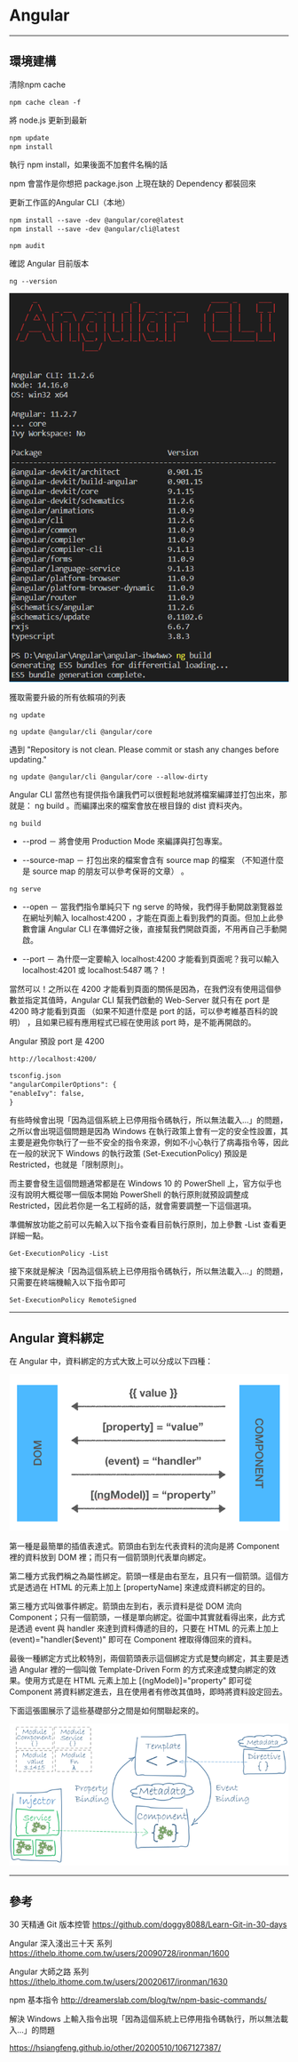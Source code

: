 # Angular



---------------------------------------------------------

## 環境建構






清除npm cache

```
npm cache clean -f
```







將 node.js 更新到最新

```
npm update
npm install
```
執行 npm install，如果後面不加套件名稱的話

npm 會當作是你想把 package.json 上現在缺的 Dependency 都裝回來




更新工作區的Angular CLI（本地）

```
npm install --save -dev @angular/core@latest
npm install --save -dev @angular/cli@latest
```

```
npm audit
```




確認 Angular 目前版本

```
ng --version
```


![](./figures\20210407091530.png)





獲取需要升級的所有依賴項的列表

```
ng update
```


```
ng update @angular/cli @angular/core
```


遇到 "Repository is not clean. Please commit or stash any changes before updating."

```
ng update @angular/cli @angular/core --allow-dirty
```



Angular CLI 當然也有提供指令讓我們可以很輕鬆地就將檔案編譯並打包出來，那就是： ng build 。而編譯出來的檔案會放在根目錄的 dist 資料夾內。

```
ng build
```
* --prod － 將會使用 Production Mode 來編譯與打包專案。

* --source-map － 打包出來的檔案會含有 source map 的檔案 （不知道什麼是 source map 的朋友可以參考保哥的文章） 。





```
ng serve
```
* --open － 當我們指令單純只下 ng serve 的時候，我們得手動開啟瀏覽器並在網址列輸入 localhost:4200 ，才能在頁面上看到我們的頁面。但加上此參數會讓 Angular CLI 在準備好之後，直接幫我們開啟頁面，不用再自己手動開啟。

* --port － 為什麼一定要輸入 localhost:4200 才能看到頁面呢？我可以輸入 localhost:4201 或 localhost:5487 嗎？！

當然可以！之所以在 4200 才能看到頁面的關係是因為，在我們沒有使用這個參數並指定其值時，Angular CLI 幫我們啟動的 Web-Server 就只有在 port 是 4200 時才能看到頁面 （如果不知道什麼是 port 的話，可以參考維基百科的說明） ，且如果已經有應用程式已經在使用該 port 時，是不能再開啟的。



Angular 預設 port 是 4200

```
http://localhost:4200/
```



```
tsconfig.json
"angularCompilerOptions": {
"enableIvy": false,
}
```



有些時候會出現「因為這個系統上已停用指令碼執行，所以無法載入…」的問題，之所以會出現這個問題是因為 Windows 在執行政策上會有一定的安全性設置，其主要是避免你執行了一些不安全的指令來源，例如不小心執行了病毒指令等，因此在一般的狀況下 Windows 的執行政策 (Set-ExecutionPolicy) 預設是 Restricted，也就是「限制原則」。

而主要會發生這個問題通常都是在 Windows 10 的 PowerShell 上，官方似乎也沒有說明大概從哪一個版本開始 PowerShell 的執行原則就預設調整成 Restricted，因此若你是一名工程師的話，就會需要調整一下這個選項。

準備解放功能之前可以先輸入以下指令查看目前執行原則，加上參數 -List 查看更詳細一點。

```
Get-ExecutionPolicy -List
```


接下來就是解決「因為這個系統上已停用指令碼執行，所以無法載入…」的問題，只需要在終端機輸入以下指令即可

```
Set-ExecutionPolicy RemoteSigned
```




---------------------------------------------------------

## Angular 資料綁定



在 Angular 中，資料綁定的方式大致上可以分成以下四種：

![參考https://ithelp.ithome.com.tw/articles/10204430](./figures/20210406095030.png)


第一種是最簡單的插值表達式。箭頭由右到左代表資料的流向是將 Component 裡的資料放到 DOM 裡；而只有一個箭頭則代表單向綁定。

第二種方式我們稱之為屬性綁定。箭頭一樣是由右至左，且只有一個箭頭。這個方式是透過在 HTML 的元素上加上 [propertyName] 來達成資料綁定的目的。

第三種方式叫做事件綁定。箭頭由左到右，表示資料是從 DOM 流向 Component；只有一個箭頭，一樣是單向綁定。從圖中其實就看得出來，此方式是透過 event 與 handler 來達到資料傳遞的目的，只要在 HTML 的元素上加上 (event)="handler($event)" 即可在 Component 裡取得傳回來的資料。

最後一種綁定方式比較特別，兩個箭頭表示這個綁定方式是雙向綁定，其主要是透過 Angular 裡的一個叫做 Template-Driven Form 的方式來達成雙向綁定的效果。使用方式是在 HTML 元素上加上 [(ngModel)]="property" 即可從 Component 將資料綁定進去，且在使用者有修改其值時，即時將資料設定回去。



下面這張圖展示了這些基礎部分之間是如何關聯起來的。

![參考https://angular.tw/guide/architecture](./figures/20210406155830.png)
































































---------------------------------------------------------

## 參考


30 天精通 Git 版本控管
https://github.com/doggy8088/Learn-Git-in-30-days






Angular 深入淺出三十天 系列
https://ithelp.ithome.com.tw/users/20090728/ironman/1600


Angular 大師之路 系列
https://ithelp.ithome.com.tw/users/20020617/ironman/1630


npm 基本指令
http://dreamerslab.com/blog/tw/npm-basic-commands/



解決 Windows 上輸入指令出現「因為這個系統上已停用指令碼執行，所以無法載入...」的問題

https://hsiangfeng.github.io/other/20200510/1067127387/




